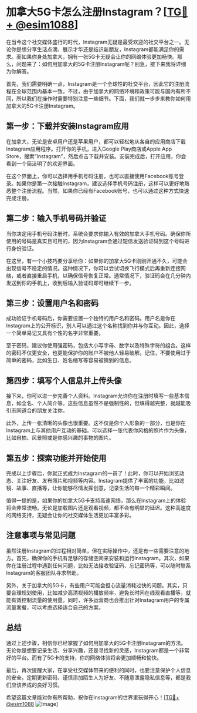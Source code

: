 # 加拿大5G卡怎么注册Instagram？[[TG💪+ @esim1088](https://t.me/s/esim1088)]

在当今这个社交媒体盛行的时代，Instagram无疑是最受欢迎的社交平台之一。无论你是想分享生活点滴、展示才华还是结识新朋友，Instagram都能满足你的需求。而如果你身处加拿大，拥有一张5G卡无疑会让你的网络体验更加畅快。那么，问题来了：如何用加拿大的5G卡注册Instagram呢？别急，接下来我将详细为你解答。

首先，我们需要明确一点，Instagram是一个全球性的社交平台，因此它的注册流程在全球范围内基本一致。不过，由于加拿大的网络环境和政策可能与国内有所不同，所以我们在操作时需要特别注意一些细节。下面，我们就一步步来教你如何用加拿大的5G卡注册Instagram。

## 第一步：下载并安装Instagram应用

在加拿大，无论是安卓用户还是苹果用户，都可以轻松地从各自的应用商店下载Instagram应用程序。打开你的手机，进入Google Play商店或Apple App Store，搜索“Instagram”，然后点击下载并安装。安装完成后，打开应用，你会看到一个简洁明了的欢迎界面。

在这个界面上，你可以选择用手机号码注册，也可以直接使用Facebook账号登录。如果你是第一次接触Instagram，建议选择手机号码注册，这样可以更好地熟悉整个注册流程。当然，如果你已经有Facebook账号，也可以通过这种方式快速完成注册。

## 第二步：输入手机号码并验证

当你决定用手机号码注册时，系统会要求你输入有效的加拿大手机号码。确保你所使用的号码是真实且可用的，因为Instagram会通过短信发送验证码到这个号码进行身份验证。

在这里，有一个小技巧要分享给你：如果你的加拿大5G卡刚刚开通不久，可能会出现信号不稳定的情况。这种情况下，你可以尝试切换飞行模式后再重新连接网络，或者直接重启手机，以确保信号恢复正常。通常情况下，验证码会在几分钟内发送到你的手机上，收到后输入验证码即可继续下一步。

## 第三步：设置用户名和密码

成功验证手机号码后，你需要设置一个独特的用户名和密码。用户名是你在Instagram上的公开标识，别人可以通过这个名称找到你并与你互动。因此，选择一个简单易记又具有个性的名字非常重要。

至于密码，建议你使用强密码，包括大小写字母、数字以及特殊字符的组合。这样的密码不仅更安全，也更能保护你的账户不被他人轻易破解。记住，不要使用过于简单的密码，比如生日、姓名缩写等容易被猜到的信息。

## 第四步：填写个人信息并上传头像

接下来，你可以进一步完善个人资料。Instagram允许你在注册时填写一些基本信息，如全名、个人简介等。这些信息虽然不是强制性的，但填得越完整，就越能吸引志同道合的朋友关注你。

此外，上传一张清晰的头像也很重要。这不仅是你个人形象的一部分，也是你在Instagram上与其他用户互动的基础。可以选择一张代表你风格的照片作为头像，比如自拍、风景照或是你感兴趣的事物的图片。

## 第五步：探索功能并开始使用

完成以上步骤后，你就正式成为Instagram的一员了！此时，你可以开始浏览动态、关注好友、发布照片和视频等内容。Instagram提供了丰富的功能，比如滤镜、故事、直播等，让你能够尽情发挥创意，记录生活的每一个精彩瞬间。

值得一提的是，如果你的加拿大5G卡支持高速网络，那么在Instagram上的体验将会非常流畅。无论是加载图片还是观看视频，都不会有明显的延迟。这种高速度的网络支持，无疑会让你的社交媒体生活更加丰富多彩。

## 注意事项与常见问题

虽然注册Instagram的过程相对简单，但在实际操作中，还是有一些需要注意的地方。首先，确保你的手机有足够的存储空间来安装和运行Instagram。其次，如果你在注册过程中遇到任何问题，比如无法接收验证码、忘记密码等，可以随时联系Instagram的客服团队寻求帮助。

另外，关于加拿大的5G卡，有些用户可能会担心流量消耗过快的问题。其实，只要合理规划使用，比如减少高清视频的播放频率，避免长时间在线观看直播等，就能有效控制流量的使用量。同时，许多运营商也会推出针对Instagram用户的专属流量套餐，可以考虑选择适合自己的方案。

## 总结

通过上述步骤，相信你已经掌握了如何用加拿大的5G卡注册Instagram的方法。无论你是想要记录生活、分享兴趣，还是寻找新的灵感，Instagram都是一个非常好的平台。而有了5G卡的支持，你的网络体验将会更加顺畅和愉快。

最后，再次提醒大家，在享受社交媒体带来的便利的同时，也要注意保护个人信息的安全。定期更新密码、谨慎添加陌生人为好友、不随意泄露隐私信息等，都是我们应该养成的良好习惯。

希望这篇文章能对你有所帮助，祝你在Instagram的世界里玩得开心！[[TG💪+ @esim1088](https://t.me/s/esim1088) ![Image](https://i.postimg.cc/4NQfJmqS/Snipaste-2025-05-13-00-14-12.png)]